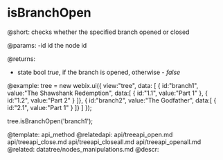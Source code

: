 isBranchOpen
=============

@short: checks whether the specified branch opened or closed
	

@params:
-id		id	the node id

@returns:
- state	bool	<i>true</i>, if the branch is opened, otherwise - <i>false</i>

@example:
tree = new webix.ui({
	view:"tree",
	data: [
		{ id:"branch1", value:"The Shawshank Redemption", data:[
			{ id:"1.1", value:"Part 1" },
			{ id:"1.2", value:"Part 2" }
		]},
		{ id:"branch2", value:"The Godfather", data:[
			{ id:"2.1", value:"Part 1" }
		]}
	]
});	

tree.isBranchOpen('branch1');

@template:	api_method
@relatedapi:
	api/treeapi_open.md
	api/treeapi_close.md
    api/treeapi_closeall.md
    api/treeapi_openall.md
@related:
	datatree/nodes_manipulations.md
@descr:

